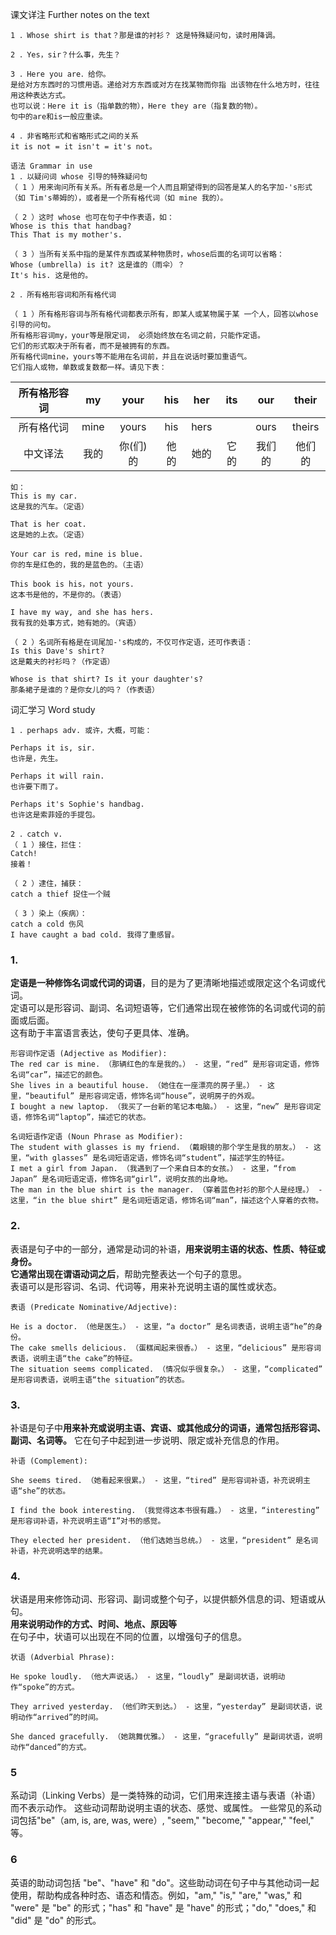课文详注 Further notes on the text 
```
1 ．Whose shirt is that？那是谁的衬衫？ 这是特殊疑问句，读时用降调。 
```
```
2 ．Yes，sir？什么事，先生？ 
```
```
3 ．Here you are．给你。 
是给对方东西时的习惯用语。递给对方东西或对方在找某物而你指 出该物在什么地方时，往往用这种表达方式。
也可以说：Here it is（指单数的物），Here they are（指复数的物）。
句中的are和is一般应重读。 
```
```
4 ．非省略形式和省略形式之间的关系 
it is not = it isn't = it's not。 
```
```
语法 Grammar in use 
1 ．以疑问词 whose 引导的特殊疑问句 
（ 1 ）用来询问所有关系。所有者总是一个人而且期望得到的回答是某人的名字加-'s形式（如 Tim's蒂姆的），或者是一个所有格代词（如 mine 我的）。 

（ 2 ）这时 whose 也可在句子中作表语，如： 
Whose is this that handbag? 
This That is my mother's. 

（ 3 ）当所有关系中指的是某件东西或某种物质时，whose后面的名词可以省略： 
Whose (umbrella) is it? 这是谁的（雨伞）？ 
It's his. 这是他的。 
```
```
2 ．所有格形容词和所有格代词

（ 1 ）所有格形容词与所有格代词都表示所有，即某人或某物属于某 一个人，回答以whose引导的问句。
所有格形容词my，your等是限定词， 必须始终放在名词之前，只能作定语。
它们的形式取决于所有者，而不是被拥有的东西。
所有格代词mine，yours等不能用在名词前，并且在说话时要加重语气。
它们指人或物，单数或复数都一样。请见下表： 
```

| 所有格形容词 | my | your | his | her | its | our | their |
|:---:|:---:|:---:|:---:|:---:|:---:|:---:|:---:|
| 所有格代词  | mine  | yours  | his  | hers  |   | ours  | theirs |
| 中文译法  | 我的  | 你(们)的 | 他的  | 她的  | 它的  | 我们的  | 他们的  |

```
如： 
This is my car. 
这是我的汽车。（定语） 

That is her coat. 
这是她的上衣。（定语） 

Your car is red，mine is blue. 
你的车是红色的，我的是蓝色的。（主语） 

This book is his，not yours. 
这本书是他的，不是你的。（表语） 

I have my way, and she has hers. 
我有我的处事方式，她有她的。（宾语） 
```
```
（ 2 ）名词所有格是在词尾加-'s构成的，不仅可作定语，还可作表语： 
Is this Dave's shirt? 
这是戴夫的衬衫吗？（作定语） 

Whose is that shirt? Is it your daughter's? 
那条裙子是谁的？是你女儿的吗？（作表语） 
``` 
词汇学习 Word study 
```
1 ．perhaps adv. 或许，大概，可能： 

Perhaps it is, sir. 
也许是，先生。 

Perhaps it will rain. 
也许要下雨了。 

Perhaps it's Sophie's handbag. 
也许这是索菲娅的手提包。 

2 ．catch v. 
（ 1 ）接住，拦住： 
Catch! 
接着！ 

（ 2 ）逮住，捕获： 
catch a thief 捉住一个贼 

（ 3 ）染上（疾病）： 
catch a cold 伤风 
I have caught a bad cold. 我得了重感冒。 
```
### 1.
**定语是一种修饰名词或代词的词语**，目的是为了更清晰地描述或限定这个名词或代词。  
定语可以是形容词、副词、名词短语等，它们通常出现在被修饰的名词或代词的前面或后面。  
这有助于丰富语言表达，使句子更具体、准确。  
```
形容词作定语 (Adjective as Modifier):
The red car is mine. （那辆红色的车是我的。） - 这里，“red” 是形容词定语，修饰名词“car”，描述它的颜色。
She lives in a beautiful house. （她住在一座漂亮的房子里。） - 这里，“beautiful” 是形容词定语，修饰名词“house”，说明房子的外观。
I bought a new laptop. （我买了一台新的笔记本电脑。） - 这里，“new” 是形容词定语，修饰名词“laptop”，描述它的状态。

名词短语作定语 (Noun Phrase as Modifier):
The student with glasses is my friend. （戴眼镜的那个学生是我的朋友。） - 这里，“with glasses” 是名词短语定语，修饰名词“student”，描述学生的特征。
I met a girl from Japan. （我遇到了一个来自日本的女孩。） - 这里，“from Japan” 是名词短语定语，修饰名词“girl”，说明女孩的出身地。
The man in the blue shirt is the manager. （穿着蓝色衬衫的那个人是经理。） - 这里，“in the blue shirt” 是名词短语定语，修饰名词“man”，描述这个人穿着的衣物。
```

### 2.
表语是句子中的一部分，通常是动词的补语，**用来说明主语的状态、性质、特征或身份。**  
**它通常出现在谓语动词之后**，帮助完整表达一个句子的意思。  
表语可以是形容词、名词、代词等，用来补充说明主语的属性或状态。  
```
表语 (Predicate Nominative/Adjective):

He is a doctor. （他是医生。） - 这里，“a doctor” 是名词表语，说明主语“he”的身份。
The cake smells delicious. （蛋糕闻起来很香。） - 这里，“delicious” 是形容词表语，说明主语“the cake”的特征。
The situation seems complicated. （情况似乎很复杂。） - 这里，“complicated” 是形容词表语，说明主语“the situation”的状态。
```

### 3.
补语是句子中**用来补充或说明主语、宾语、或其他成分的词语，通常包括形容词、副词、名词等。**
它在句子中起到进一步说明、限定或补充信息的作用。  
```
补语 (Complement):

She seems tired. （她看起来很累。） - 这里，“tired” 是形容词补语，补充说明主语“she”的状态。

I find the book interesting. （我觉得这本书很有趣。） - 这里，“interesting” 是形容词补语，补充说明主语“I”对书的感觉。

They elected her president. （他们选她当总统。） - 这里，“president” 是名词补语，补充说明选举的结果。
```

### 4.
状语是用来修饰动词、形容词、副词或整个句子，以提供额外信息的词、短语或从句。  
**用来说明动作的方式、时间、地点、原因等**  
在句子中，状语可以出现在不同的位置，以增强句子的信息。
```
状语 (Adverbial Phrase):

He spoke loudly. （他大声说话。） - 这里，“loudly” 是副词状语，说明动作“spoke”的方式。

They arrived yesterday. （他们昨天到达。） - 这里，“yesterday” 是副词状语，说明动作“arrived”的时间。

She danced gracefully. （她跳舞优雅。） - 这里，“gracefully” 是副词状语，说明动作“danced”的方式。
```

### 5
系动词（Linking Verbs）是一类特殊的动词，它们用来连接主语与表语（补语）而不表示动作。
这些动词帮助说明主语的状态、感觉、或属性。
一些常见的系动词包括"be"（am, is, are, was, were）, "seem," "become," "appear," "feel," 等。  

### 6
英语的助动词包括 "be"、"have" 和 "do"。这些助动词在句子中与其他动词一起使用，帮助构成各种时态、语态和情态。例如，"am," "is," "are," "was," 和 "were" 是 "be" 的形式；"has" 和 "have" 是 "have" 的形式；"do," "does," 和 "did" 是 "do" 的形式。